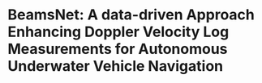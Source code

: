 # BeamsNet: A data-driven Approach Enhancing Doppler Velocity Log Measurements for Autonomous Underwater Vehicle Navigation